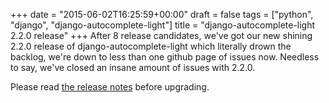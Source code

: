 +++
date = "2015-06-02T16:25:59+00:00"
draft = false
tags = ["python", "django", "django-autocomplete-light"]
title = "django-autocomplete-light 2.2.0 release"
+++
After 8 release candidates, we've got our new shining 2.2.0 release of django-autocomplete-light which literally drown the backlog, we're down to less than one github page of issues now. Needless to say, we've closed an insane amount of issues with 2.2.0.

Please read [the release notes](https://github.com/yourlabs/django-autocomplete-light/releases/tag/2.2.0) before upgrading.
